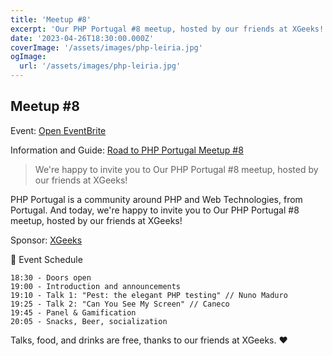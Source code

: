 ```yaml
---
title: 'Meetup #8'
excerpt: 'Our PHP Portugal #8 meetup, hosted by our friends at XGeeks!'
date: '2023-04-26T18:30:00.000Z'
coverImage: '/assets/images/php-leiria.jpg'
ogImage:
  url: '/assets/images/php-leiria.jpg'
---
```


## Meetup #8

Event: [Open EventBrite](https://php.eventbrite.pt)

Information and Guide: [Road to PHP Portugal Meetup #8](https://php-portugal.com/leiria)

> We're happy to invite you to Our PHP Portugal #8 meetup, hosted by our friends at XGeeks!

PHP Portugal is a community around PHP and Web Technologies, from Portugal. And today, we're happy to invite you to Our PHP Portugal #8 meetup, hosted by our friends at XGeeks!

Sponsor: [XGeeks](https://www.xgeeks.io)

📆 Event Schedule

    18:30 - Doors open
    19:00 - Introduction and announcements
    19:10 - Talk 1: "Pest: the elegant PHP testing" // Nuno Maduro
    19:25 - Talk 2: "Can You See My Screen" // Caneco
    19:45 - Panel & Gamification
    20:05 - Snacks, Beer, socialization

Talks, food, and drinks are free, thanks to our friends at XGeeks. ❤️
